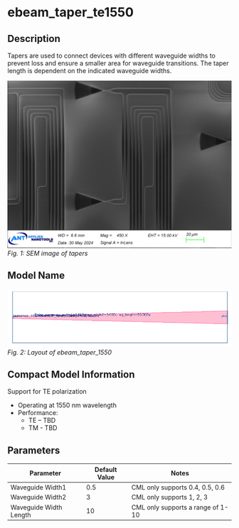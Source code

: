# ebeam_taper_te1550

## Description

Tapers are used to connect devices with different waveguide widths to prevent loss and ensure a smaller area for
waveguide transitions. The taper length is dependent on the indicated waveguide widths.

![alt text](imgs/sem.png)
*Fig. 1: SEM image of tapers*

## Model Name
![alt text](imgs/gds.png)
*Fig. 2: Layout of ebeam_taper_1550*


## Compact Model Information

Support for TE polarization
- Operating at 1550 nm wavelength
- Performance:
  - TE – TBD
  - TM - TBD

## Parameters

| Parameter      | Default Value | Notes       |
|----------------|---------------|-------------|
| Waveguide Width1  | 0.5     | CML only supports 0.4, 0.5, 0.6     |
| Waveguide Width2  | 3     | CML only supports 1, 2, 3     |
| Waveguide Width Length  | 10     | CML only supports a range of 1-10     |


